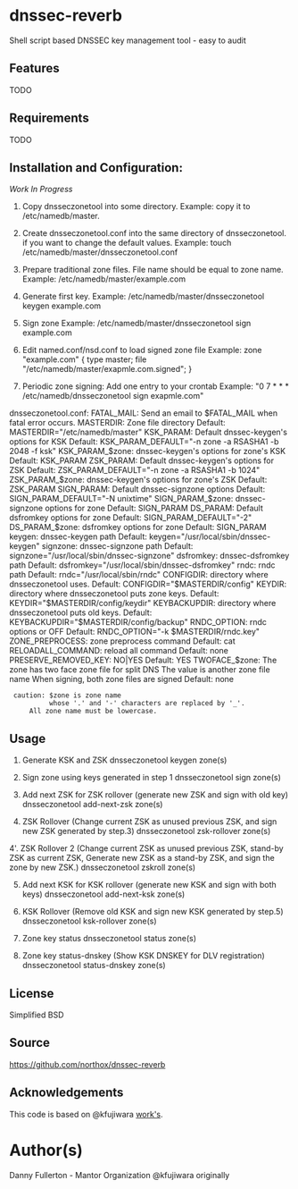 # dnssec-reverb
Shell script based DNSSEC key management tool - easy to audit

## Features
TODO

## Requirements
TODO

## Installation and Configuration:
*Work In Progress*

   1. Copy dnsseczonetool into some directory.
        Example: copy it to /etc/namedb/master.

   2. Create dnsseczonetool.conf into the same directory of dnsseczonetool.
      if you want to change the default values.
        Example: touch /etc/namedb/master/dnsseczonetool.conf

   3. Prepare traditional zone files. File name should be equal to zone name.
        Example: /etc/namedb/master/example.com

   4. Generate first key.
        Example: /etc/namedb/master/dnsseczonetool keygen example.com

   5. Sign zone
        Example: /etc/namedb/master/dnsseczonetool sign example.com

   6. Edit named.conf/nsd.conf to load signed zone file
        Example: zone "example.com" {
                        type master;
                        file "/etc/namedb/master/exapmle.com.signed";
                 }

   7. Periodic zone signing: Add one entry to your crontab
        Example: "0 7 * * * /etc/namedb/dnsseczonetool sign exapmle.com"

   dnsseczonetool.conf:
     FATAL_MAIL: Send an email to $FATAL_MAIL when fatal error occurs.
     MASTERDIR: Zone file directory
                Default: MASTERDIR="/etc/namedb/master"
     KSK_PARAM: Default dnssec-keygen's options for KSK
                Default: KSK_PARAM_DEFAULT="-n zone -a RSASHA1 -b 2048 -f ksk"
     KSK_PARAM_$zone: dnssec-keygen's options for zone's KSK
                Default: KSK_PARAM
     ZSK_PARAM: Default dnssec-keygen's options for ZSK
                Default: ZSK_PARAM_DEFAULT="-n zone -a RSASHA1 -b 1024"
     ZSK_PARAM_$zone: dnssec-keygen's options for zone's ZSK
                Default: ZSK_PARAM
     SIGN_PARAM: Default dnssec-signzone options
                Default: SIGN_PARAM_DEFAULT="-N unixtime"
     SIGN_PARAM_$zone: dnssec-signzone options for zone
                Default: SIGN_PARAM
     DS_PARAM:  Default dsfromkey options for zone
                Default: SIGN_PARAM_DEFAULT="-2"
     DS_PARAM_$zone: dsfromkey options for zone
                Default: SIGN_PARAM
     keygen:    dnssec-keygen path
                Default: keygen="/usr/local/sbin/dnssec-keygen"
     signzone:  dnssec-signzone path
                Default: signzone="/usr/local/sbin/dnssec-signzone"
     dsfromkey: dnssec-dsfromkey path
                Default: dsfromkey="/usr/local/sbin/dnssec-dsfromkey"
     rndc:      rndc path
                Default: rndc="/usr/local/sbin/rndc"
     CONFIGDIR: directory where dnsseczonetool uses.
                Default: CONFIGDIR="$MASTERDIR/config"
     KEYDIR:    directory where dnsseczonetool puts zone keys.
                Default: KEYDIR="$MASTERDIR/config/keydir"
     KEYBACKUPDIR: directory where dnsseczonetool puts old keys.
                Default: KEYBACKUPDIR="$MASTERDIR/config/backup"
     RNDC_OPTION: rndc options or OFF
                Default: RNDC_OPTION="-k $MASTERDIR/rndc.key"
     ZONE_PREPROCESS: zone preprocess command
                Default: cat
     RELOADALL_COMMAND:  reload all command
                Default: none
     PRESERVE_REMOVED_KEY: NO|YES
                Default: YES
     TWOFACE_$zone: The zone has two face zone file for split DNS
                  The value is another zone file name
                  When signing, both zone files are signed
                Default: none

     caution: $zone is zone name
              whose '.' and '-' characters are replaced by '_'.
		 All zone name must be lowercase.

## Usage
   1. Generate KSK and ZSK
       dnsseczonetool keygen zone(s)

   2. Sign zone using keys generated in step 1
       dnsseczonetool sign zone(s)

   3. Add next ZSK for ZSK rollover (generate new ZSK and sign with old key)
       dnsseczonetool add-next-zsk zone(s)

   4. ZSK Rollover (Change current ZSK as unused previous ZSK,
                    and sign new ZSK generated by step.3)
       dnsseczonetool zsk-rollover zone(s)

   4'. ZSK Rollover 2 (Change current ZSK as unused previous ZSK,
                              stand-by ZSK as current ZSK,
			Generate new ZSK as a stand-by ZSK,
                       and sign the zone by new ZSK.)
       dnsseczonetool zskroll zone(s)

   5. Add next KSK for KSK rollover (generate new KSK and sign with both keys)
       dnsseczonetool add-next-ksk zone(s)

   6. KSK Rollover (Remove old KSK and sign new KSK generated by step.5)
       dnsseczonetool ksk-rollover zone(s)

   7. Zone key status
       dnsseczonetool status zone(s)

   8. Zone key status-dnskey (Show KSK DNSKEY for DLV registration)
       dnsseczonetool status-dnskey zone(s)

## License
Simplified BSD

## Source
https://github.com/northox/dnssec-reverb

## Acknowledgements
This code is based on @kfujiwara [work's](https://github.com/kfujiwara/dnsseczonetool).

# Author(s)
Danny Fullerton - Mantor Organization
@kfujiwara originally
